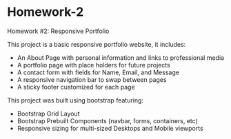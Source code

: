 # Homework-2
Homework #2: Responsive Portfolio

This project is a basic responsive portfolio website, it includes: 
- An About Page with personal information and links to professional media
- A portfolio page with place holders for future projects
- A contact form with fields for Name, Email, and Message
- A responsive navigation bar to swap between pages
- A sticky footer customized for each page

This project was built using bootstrap featuring: 
- Bootstrap Grid Layout
- Bootstrap Prebuilt Components (navbar, forms, containers, etc)
- Responsive sizing for multi-sized Desktops and Mobile viewports